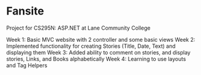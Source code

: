 # Fansite
Project for CS295N: ASP.NET at Lane Community College

Week 1: Basic MVC website with 2 controller and some basic views
Week 2:  Implemented functionality for creating Stories (Title, Date, Text) and displaying them
Week 3: Added ability to comment on stories, and display stories, Links, and Books alphabetically 
Week 4: Learning to use layouts and Tag Helpers
